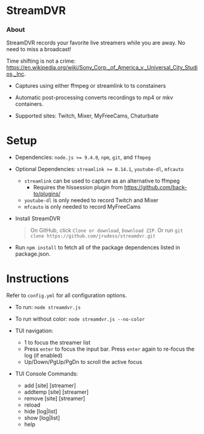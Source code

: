 StreamDVR
==========

### About ###

StreamDVR records your favorite live streamers while you are away.  No need to miss a broadcast!

Time shifting is not a crime:
https://en.wikipedia.org/wiki/Sony_Corp._of_America_v._Universal_City_Studios,_Inc.

* Captures using either ffmpeg or streamlink to ts constainers

* Automatic post-processing converts recordings to mp4 or mkv containers.

* Supported sites: Twitch, Mixer, MyFreeCams, Chaturbate

Setup
==========

* Dependencies: `node.js >= 9.4.0`, `npm`, `git`, and `ffmpeg`
* Optional Dependencies: `streamlink >= 0.14.1`, `youtube-dl`, `mfcauto`

  * `streamlink` can be used to capture as an alternative to ffmpeg
    * Requires the hlssession plugin from https://github.com/back-to/plugins/
  * `youtube-dl` is only needed to record Twitch and Mixer
  * `mfcauto` is only needed to record MyFreeCams

* Install StreamDVR
  >On GitHub, click `Clone or download`, `Download ZIP`.
  >Or run `git clone https://github.com/jrudess/streamdvr.git`

* Run `npm install` to fetch all of the package dependences listed in package.json.

Instructions
===========

Refer to `config.yml` for all configuration options.

* To run: `node streamdvr.js`
* To run without color: `node streamdvr.js --no-color`

* TUI navigation:
    * 1 to focus the streamer list
    * Press `enter` to focus the input bar.  Press `enter` again to re-focus the log (if enabled)
    * Up/Down/PgUp/PgDn to scroll the active focus

* TUI Console Commands:
    * add     [site] [streamer]
    * addtemp [site] [streamer]
    * remove  [site] [streamer]
    * reload
    * hide [log|list]
    * show [log|list]
    * help
